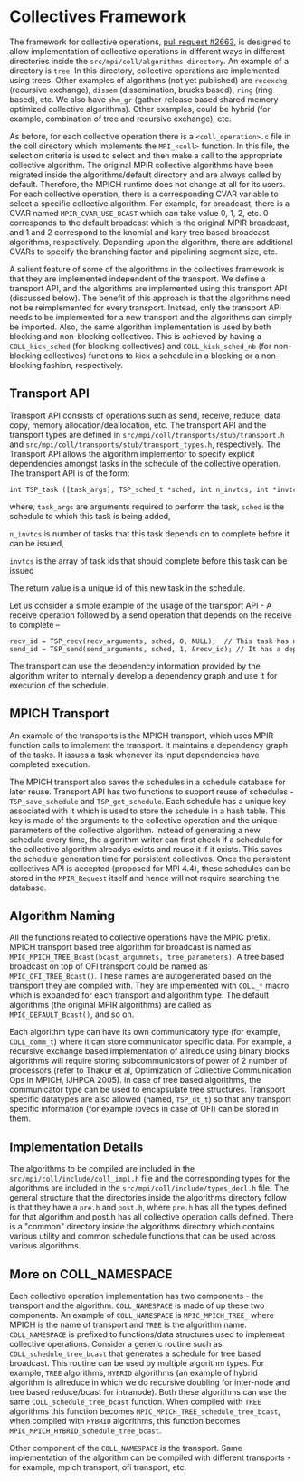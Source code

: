 # Collectives Framework

The framework for collective operations, 
[pull request #2663](https://github.com/pmodels/mpich/pull/2663),
is designed to allow implementation of collective operations in
different ways in different directories inside the
`src/mpi/coll/algorithms directory`. An example of a directory is `tree`.
In this directory, collective operations are implemented using trees.
Other examples of algorithms (not yet published) are `recexchg` (recursive
exchange), `dissem` (dissemination, brucks based), `ring` (ring based), etc.
We also have `shm_gr` (gather-release based shared memory optimized
collective algorithms). Other examples, could be hybrid (for example,
combination of tree and recursive exchange), etc.

As before, for each collective operation there is a `<coll_operation>.c`
file in the coll directory which implements the `MPI_<coll>` function. In
this file, the selection criteria is used to select and then make a call
to the appropriate collective algorithm. The original MPIR collective
algorithms have been migrated inside the algorithms/default directory
and are always called by default. Therefore, the MPICH runtime does not
change at all for its users. For each collective operation, there is a
corresponding CVAR variable to select a specific collective algorithm.
For example, for broadcast, there is a CVAR named `MPIR_CVAR_USE_BCAST`
which can take value 0, 1, 2, etc. 0 corresponds to the default
broadcast which is the original MPIR broadcast, and 1 and 2 correspond
to the knomial and kary tree based broadcast algorithms, respectively.
Depending upon the algorithm, there are additional CVARs to specify the
branching factor and pipelining segment size, etc.

A salient feature of some of the algorithms in the collectives framework
is that they are implemented independent of the transport. We define a
transport API, and the algorithms are implemented using this transport
API (discussed below). The benefit of this approach is that the
algorithms need not be reimplemented for every transport. Instead, only
the transport API needs to be implemented for a new transport and the
algorithms can simply be imported. Also, the same algorithm
implementation is used by both blocking and non-blocking collectives.
This is achieved by having a `COLL_kick_sched` (for blocking
collectives) and `COLL_kick_sched_nb` (for non-blocking collectives)
functions to kick a schedule in a blocking or a non-blocking fashion,
respectively.

## Transport API

Transport API consists of operations such as send, receive, reduce, data
copy, memory allocation/deallocation, etc. The transport API and the
transport types are defined in `src/mpi/coll/transports/stub/transport.h`
and `src/mpi/coll/transports/stub/transport_types.h`, respectively. The
Transport API allows the algorithm implementor to specify explicit
dependencies amongst tasks in the schedule of the collective operation.
The transport API is of the form:

```
int TSP_task ([task_args], TSP_sched_t *sched, int n_invtcs, int *invtcs)
```

where, `task_args` are arguments required to perform the task, `sched` is
the schedule to which this task is being added,

`n_invtcs` is number of tasks that this task depends on to complete
before it can be issued,

`invtcs` is the array of task ids that should complete before this task
can be issued

The return value is a unique id of this new task in the schedule.

Let us consider a simple example of the usage of the transport API - A
receive operation followed by a send operation that depends on the
receive to complete –

```
recv_id = TSP_recv(recv_arguments, sched, 0, NULL);  // This task has no dependency
send_id = TSP_send(send_arguments, sched, 1, &recv_id); // It has a dependency on the previous receive task to complete
```

The transport can use the dependency information provided by the
algorithm writer to internally develop a dependency graph and use it for
execution of the schedule.

## MPICH Transport

An example of the transports is the MPICH transport, which uses MPIR
function calls to implement the transport. It maintains a dependency
graph of the tasks. It issues a task whenever its input dependencies
have completed execution.

The MPICH transport also saves the schedules in a schedule database for
later reuse. Transport API has two functions to support reuse of
schedules - `TSP_save_schedule` and `TSP_get_schedule`. Each schedule
has a unique key associated with it which is used to store the schedule
in a hash table. This key is made of the arguments to the collective
operation and the unique parameters of the collective algorithm. Instead
of generating a new schedule every time, the algorithm writer can first
check if a schedule for the collective algorithm alreadys exists and
reuse it if it exists. This saves the schedule generation time for
persistent collectives. Once the persistent collectives API is accepted
(proposed for MPI 4.4), these schedules can be stored in the
`MPIR_Request` itself and hence will not require searching the database.

## Algorithm Naming

All the functions related to collective operations have the MPIC prefix.
MPICH transport based tree algorithm for broadcast is named as
`MPIC_MPICH_TREE_Bcast(bcast_argumnets, tree_parameters)`. A tree
based broadcast on top of OFI transport could be named as
`MPIC_OFI_TREE_Bcast()`. These names are autogenerated based on the
transport they are compiled with. They are implemented with `COLL_*`
macro which is expanded for each transport and algorithm type. The
default algorithms (the original MPIR algorithms) are called as
`MPIC_DEFAULT_Bcast()`, and so on.

Each algorithm type can have its own communicatory type (for example,
`COLL_comm_t`) where it can store communicator specific data. For
example, a recursive exchange based implementation of allreduce using
binary blocks algorithms will require storing subcommunicators of power
of 2 number of processors (refer to Thakur et al, Optimization of
Collective Communication Ops in MPICH, IJHPCA 2005). In case of tree
based algorithms, the communicator type can be used to encapsulate tree
structures. Transport specific datatypes are also allowed (named,
`TSP_dt_t`) so that any transport specific information (for example
iovecs in case of OFI) can be stored in them.

## Implementation Details

The algorithms to be compiled are included in the
`src/mpi/coll/include/coll_impl.h` file and the corresponding types for
the algorithms are included in the `src/mpi/coll/include/types_decl.h`
file. The general structure that the directories inside the algorithms
directory follow is that they have a `pre.h` and `post.h`, where `pre.h` has
all the types defined for that algorithm and post.h has all collective
operation calls defined. There is a "common" directory inside the
algorithms directory which contains various utility and common schedule
functions that can be used across various algorithms.

## More on COLL_NAMESPACE

Each collective operation implementation has two components - the
transport and the algorithm. `COLL_NAMESPACE` is made of up these two
components. An example of `COLL_NAMESPACE` is `MPIC_MPICH_TREE_` where
MPICH is the name of transport and `TREE` is the algorithm name.
`COLL_NAMESPACE` is prefixed to functions/data structures used to
implement collective operations. Consider a generic routine such as
`COLL_schedule_tree_bcast` that generates a schedule for tree based
broadcast. This routine can be used by multiple algorithm types. For
example, `TREE` algorithms, `HYBRID` algorithms (an example of hybrid
algorithm is allreduce in which we do recursive doubling for inter-node
and tree based reduce/bcast for intranode). Both these algorithms can
use the same `COLL_schedule_tree_bcast` function. When compiled with
`TREE` algorithms this function becomes `MPIC_MPICH_TREE_schedule_tree_bcast`,
when compiled with `HYBRID` algorithms, this function becomes
`MPIC_MPICH_HYBRID_schedule_tree_bcast`.

Other component of the `COLL_NAMESPACE` is the transport. Same
implementation of the algorithm can be compiled with different
transports - for example, mpich transport, ofi transport, etc.

